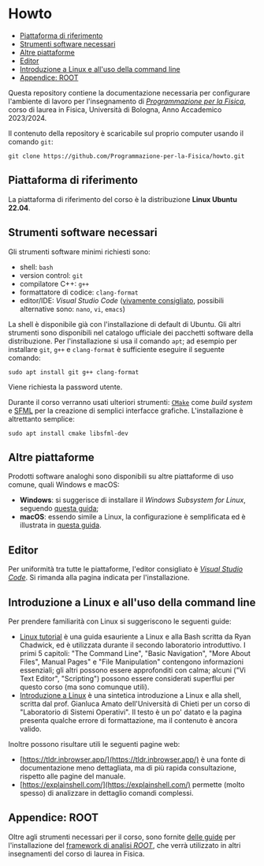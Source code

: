 <!-- omit in toc -->
# Howto

- [Piattaforma di riferimento](#piattaforma-di-riferimento)
- [Strumenti software necessari](#strumenti-software-necessari)
- [Altre piattaforme](#altre-piattaforme)
- [Editor](#editor)
- [Introduzione a Linux e all'uso della command line](#introduzione-a-linux-e-alluso-della-command-line)
- [Appendice: ROOT](#appendice-root)

Questa repository contiene la documentazione necessaria per configurare
l'ambiente di lavoro per l'insegnamento di
_[Programmazione per la Fisica](https://github.com/Programmazione-per-la-Fisica/pf2023)_,
corso di laurea in Fisica, Università di Bologna, Anno Accademico 2023/2024.

Il contenuto della repository è scaricabile sul proprio computer usando il
comando `git`:

```shell
git clone https://github.com/Programmazione-per-la-Fisica/howto.git
```

## Piattaforma di riferimento

La piattaforma di riferimento del corso è la distribuzione
**Linux Ubuntu 22.04**.

## Strumenti software necessari

Gli strumenti software minimi richiesti sono:

- shell: `bash`
- version control: `git`
- compilatore C++: `g++`
- formattatore di codice: `clang-format`
- editor/IDE: _Visual Studio Code_ ([vivamente consigliato](#editor), possibili
  alternative sono: `nano`, `vi`, `emacs`)

La shell è disponibile già con l'installazione di default di Ubuntu. Gli altri
strumenti sono disponibili nel catalogo ufficiale dei pacchetti software della
distribuzione. Per l'installazione si usa il comando `apt`; ad esempio per
installare `git`, `g++` e `clang-format` è sufficiente eseguire il seguente
comando:

```shell
sudo apt install git g++ clang-format
```

Viene richiesta la password utente.

Durante il corso verranno usati ulteriori strumenti:
[`CMake`](https://cmake.org/) come _build system_ e
[SFML](https://sfml-dev.org/) per la creazione di semplici interfacce grafiche.
L'installazione è altrettanto semplice:

```shell
sudo apt install cmake libsfml-dev
```

## Altre piattaforme

Prodotti software analoghi sono disponibili su altre piattaforme di uso comune,
quali Windows e macOS:

- **Windows**: si suggerisce di installare il _Windows Subsystem for Linux_,
  seguendo [questa guida](other-OSes/WSLGuide.md);
- **macOS**: essendo simile a Linux, la configurazione è semplificata ed è
  illustrata in [questa guida](other-OSes/macOSGuide.md).

## Editor

Per uniformità tra tutte le piattaforme, l'editor consigliato è _[Visual Studio
Code](https://code.visualstudio.com/)_. Si rimanda alla pagina indicata per
l'installazione.

## Introduzione a Linux e all'uso della command line

Per prendere familiarità con Linux si suggeriscono le seguenti guide:

- [Linux tutorial](https://ryanstutorials.net/linuxtutorial/) è una guida
  esauriente a Linux e alla Bash scritta da Ryan Chadwick, ed è utilizzata
  durante il secondo laboratorio introduttivo.
  I primi 5 capitoli: "The Command Line", "Basic Navigation",
  "More About Files", Manual Pages" e "File Manipulation" contengono
  informazioni essenziali; gli altri possono essere approfonditi con calma;
  alcuni ("Vi Text Editor", "Scripting") possono essere considerati superflui
  per questo corso (ma sono comunque utili).
- [Introduzione a
  Linux](https://www.sci.unich.it/~amato/teaching/old/labdati10/lezioni/linux/linux.php)
  è una sintetica introduzione a Linux e alla shell, scritta dal prof. Gianluca
  Amato dell'Università di Chieti per un corso di "Laboratorio di Sistemi
  Operativi". Il testo è un po' datato e la pagina presenta qualche errore di
  formattazione, ma il contenuto è ancora valido.

Inoltre possono risultare utili le seguenti pagine web:

- [https://tldr.inbrowser.app/](https://tldr.inbrowser.app/) è una fonte di
  documentazione meno dettagliata, ma di più rapida consultazione, rispetto alle
  pagine del manuale.
- [https://explainshell.com/](https://explainshell.com/) permette (molto spesso)
  di analizzare in dettaglio comandi complessi.
  
## Appendice: ROOT

Oltre agli strumenti necessari per il corso, sono fornite
[delle guide](ROOT-installation) per l'installazione del [framework di analisi
_ROOT_](https://root.cern/), che verrà utilizzato in altri insegnamenti del
corso di laurea in Fisica.
